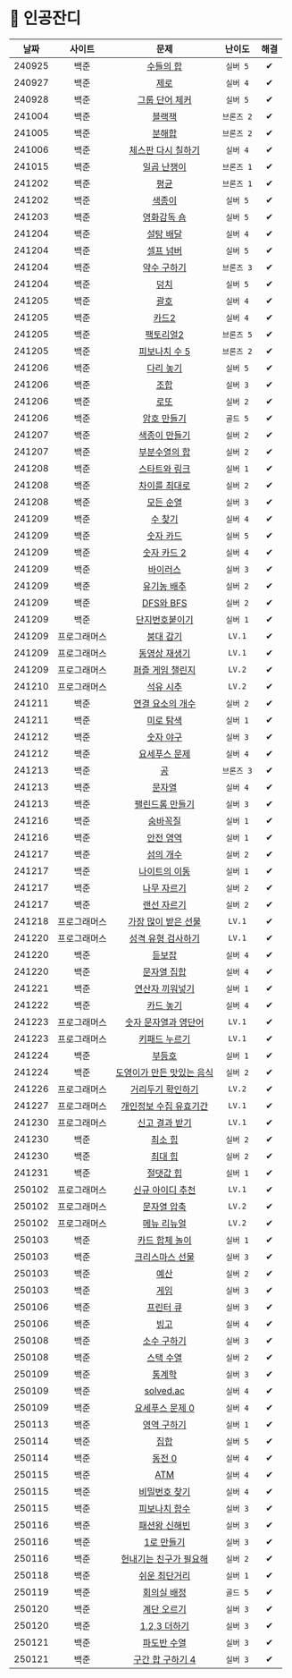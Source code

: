 # 🌱 인공잔디
|날짜|사이트|문제|난이도|해결|
|:---:|:---:|:---:|:---:|:---:|
|240925|백준|[수들의 합](https://www.acmicpc.net/problem/1789)|`실버 5`|✔|
|240927|백준|[제로](https://www.acmicpc.net/problem/10773)|`실버 4`|✔|
|240928|백준|[그룹 단어 체커](https://www.acmicpc.net/problem/1316)|`실버 5`|✔|
|241004|백준|[블랙잭](https://www.acmicpc.net/problem/2798)|`브론즈 2`|✔|
|241005|백준|[분해합](https://www.acmicpc.net/problem/2231)|`브론즈 2`|✔|
|241006|백준|[체스판 다시 칠하기](https://www.acmicpc.net/problem/1018)|`실버 4`|✔|
|241015|백준|[일곱 난쟁이](https://www.acmicpc.net/problem/2309)|`브론즈 1`|✔|
|241202|백준|[평균](https://www.acmicpc.net/problem/1546)|`브론즈 1`|✔|
|241202|백준|[색종이](https://www.acmicpc.net/problem/2563)|`실버 5`|✔|
|241203|백준|[영화감독 숌](https://www.acmicpc.net/problem/1436)|`실버 5`|✔|
|241204|백준|[설탕 배달](https://www.acmicpc.net/problem/2839)|`실버 4`|✔|
|241204|백준|[셀프 넘버](https://www.acmicpc.net/problem/4673)|`실버 5`|✔|
|241204|백준|[약수 구하기](https://www.acmicpc.net/problem/2501)|`브론즈 3`|✔|
|241204|백준|[덩치](https://www.acmicpc.net/problem/7568)|`실버 5`|✔|
|241205|백준|[괄호](https://www.acmicpc.net/problem/9012)|`실버 4`|✔|
|241205|백준|[카드2](https://www.acmicpc.net/problem/2164)|`실버 4`|✔|
|241205|백준|[팩토리얼2](https://www.acmicpc.net/problem/27433)|`브론즈 5`|✔|
|241205|백준|[피보나치 수 5](https://www.acmicpc.net/problem/10870)|`브론즈 2`|✔|
|241206|백준|[다리 놓기](https://www.acmicpc.net/problem/1010)|`실버 5`|✔|
|241206|백준|[조합](https://www.acmicpc.net/problem/2407)|`실버 3`|✔|
|241206|백준|[로또](https://www.acmicpc.net/problem/6603)|`실버 2`|✔|
|241206|백준|[암호 만들기](https://www.acmicpc.net/problem/1759)|`골드 5`|✔|
|241207|백준|[색종이 만들기](https://www.acmicpc.net/problem/2630)|`실버 2`|✔|
|241207|백준|[부분수열의 합](https://www.acmicpc.net/problem/1182)|`실버 2`|✔|
|241208|백준|[스타트와 링크](https://www.acmicpc.net/problem/14889)|`실버 1`|✔|
|241208|백준|[차이를 최대로](https://www.acmicpc.net/problem/10819)|`실버 2`|✔|
|241208|백준|[모든 순열](https://www.acmicpc.net/problem/10974)|`실버 3`|✔|
|241209|백준|[수 찾기](https://www.acmicpc.net/problem/1920)|`실버 4`|✔|
|241209|백준|[숫자 카드](https://www.acmicpc.net/problem/10815)|`실버 5`|✔|
|241209|백준|[숫자 카드 2](https://www.acmicpc.net/problem/10816)|`실버 4`|✔|
|241209|백준|[바이러스](https://www.acmicpc.net/problem/2606)|`실버 3`|✔|
|241209|백준|[유기농 배추](https://www.acmicpc.net/problem/1012)|`실버 2`|✔|
|241209|백준|[DFS와 BFS](https://www.acmicpc.net/problem/1260)|`실버 2`|✔|
|241209|백준|[단지번호붙이기](https://www.acmicpc.net/problem/2667)|`실버 1`|✔|
|241209|프로그래머스|[붕대 감기](https://school.programmers.co.kr/learn/courses/30/lessons/250137)|`LV.1`|✔|
|241209|프로그래머스|[동영상 재생기](https://school.programmers.co.kr/learn/courses/30/lessons/340213)|`LV.1`|✔|
|241209|프로그래머스|[퍼즐 게임 챌린지](https://school.programmers.co.kr/learn/courses/30/lessons/340212)|`LV.2`|✔|
|241210|프로그래머스|[석유 시추](https://school.programmers.co.kr/learn/courses/30/lessons/250136)|`LV.2`|✔|
|241211|백준|[연결 요소의 개수](https://www.acmicpc.net/problem/11724)|`실버 2`|✔|
|241211|백준|[미로 탐색](https://www.acmicpc.net/problem/2178)|`실버 1`|✔|
|241212|백준|[숫자 야구](https://www.acmicpc.net/problem/2503)|`실버 3`|✔|
|241212|백준|[요세푸스 문제](https://www.acmicpc.net/problem/1158)|`실버 4`|✔|
|241213|백준|[공](https://www.acmicpc.net/problem/1547)|`브론즈 3`|✔|
|241213|백준|[문자열](https://www.acmicpc.net/problem/1120)|`실버 4`|✔|
|241213|백준|[팰린드롬 만들기](https://www.acmicpc.net/problem/1213)|`실버 3`|✔|
|241216|백준|[숨바꼭질](https://www.acmicpc.net/problem/1697)|`실버 1`|✔|
|241216|백준|[안전 영역](https://www.acmicpc.net/problem/2468)|`실버 1`|✔|
|241217|백준|[섬의 개수](https://www.acmicpc.net/problem/4963)|`실버 2`|✔|
|241217|백준|[나이트의 이동](https://www.acmicpc.net/problem/7562)|`실버 1`|✔|
|241217|백준|[나무 자르기](https://www.acmicpc.net/problem/2805)|`실버 2`|✔|
|241217|백준|[랜선 자르기](https://www.acmicpc.net/problem/1654)|`실버 2`|✔|
|241218|프로그래머스|[가장 많이 받은 선물](https://school.programmers.co.kr/learn/courses/30/lessons/258712)|`LV.1`|✔|
|241220|프로그래머스|[성격 유형 검사하기](https://school.programmers.co.kr/learn/courses/30/lessons/118666)|`LV.1`|✔|
|241220|백준|[듣보잡](https://www.acmicpc.net/problem/1764)|`실버 4`|✔|
|241220|백준|[문자열 집합](https://www.acmicpc.net/problem/14425)|`실버 4`|✔|
|241221|백준|[연산자 끼워넣기](https://www.acmicpc.net/problem/14888)|`실버 1`|✔|
|241222|백준|[카드 놓기](https://www.acmicpc.net/problem/5568)|`실버 4`|✔|
|241223|프로그래머스|[숫자 문자열과 영단어](https://school.programmers.co.kr/learn/courses/30/lessons/81301)|`LV.1`|✔|
|241223|프로그래머스|[키패드 누르기](https://school.programmers.co.kr/learn/courses/30/lessons/67256)|`LV.1`|✔|
|241224|백준|[부등호](https://www.acmicpc.net/problem/2529)|`실버 1`|✔|
|241224|백준|[도영이가 만든 맛있는 음식](https://www.acmicpc.net/problem/2961)|`실버 2`|✔|
|241226|프로그래머스|[거리두기 확인하기](https://school.programmers.co.kr/learn/courses/30/lessons/81302)|`LV.2`|✔|
|241227|프로그래머스|[개인정보 수집 유효기간](https://school.programmers.co.kr/learn/courses/30/lessons/150370)|`LV.1`|✔|
|241230|프로그래머스|[신고 결과 받기](https://school.programmers.co.kr/learn/courses/30/lessons/92334)|`LV.1`|✔|
|241230|백준|[최소 힙](https://www.acmicpc.net/problem/1927)|`실버 2`|✔|
|241230|백준|[최대 힙](https://www.acmicpc.net/problem/11279)|`실버 2`|✔|
|241231|백준|[절댓값 힙](https://www.acmicpc.net/problem/11286)|`실버 1`|✔|
|250102|프로그래머스|[신규 아이디 추천](https://school.programmers.co.kr/learn/courses/30/lessons/72410)|`LV.1`|✔|
|250102|프로그래머스|[문자열 압축](https://school.programmers.co.kr/learn/courses/30/lessons/60057)|`LV.2`|✔|
|250102|프로그래머스|[메뉴 리뉴얼](https://school.programmers.co.kr/learn/courses/30/lessons/72411)|`LV.2`|✔|
|250103|백준|[카드 합체 놀이](https://www.acmicpc.net/problem/15903)|`실버 1`|✔|
|250103|백준|[크리스마스 선물](https://www.acmicpc.net/problem/14235)|`실버 3`|✔|
|250103|백준|[예산](https://www.acmicpc.net/problem/2512)|`실버 2`|✔|
|250103|백준|[게임](https://www.acmicpc.net/problem/1072)|`실버 3`|✔|
|250106|백준|[프린터 큐](https://www.acmicpc.net/problem/1966)|`실버 3`|✔|
|250106|백준|[빙고](https://www.acmicpc.net/problem/2578)|`실버 4`|✔|
|250108|백준|[소수 구하기](https://www.acmicpc.net/problem/1929)|`실버 3`|✔|
|250108|백준|[스택 수열](https://www.acmicpc.net/problem/1874)|`실버 2`|✔|
|250109|백준|[통계학](https://www.acmicpc.net/problem/2108)|`실버 3`|✔|
|250109|백준|[solved.ac](https://www.acmicpc.net/problem/18110)|`실버 4`|✔|
|250109|백준|[요세푸스 문제 0](https://www.acmicpc.net/problem/11866)|`실버 4`|✔|
|250113|백준|[영역 구하기](https://www.acmicpc.net/problem/2583)|`실버 1`|✔|
|250114|백준|[집합](https://www.acmicpc.net/problem/11723)|`실버 5`|✔|
|250114|백준|[동전 0](https://www.acmicpc.net/problem/11047)|`실버 4`|✔|
|250115|백준|[ATM](https://www.acmicpc.net/problem/11399)|`실버 4`|✔|
|250115|백준|[비밀번호 찾기](https://www.acmicpc.net/problem/17219)|`실버 4`|✔|
|250115|백준|[피보나치 함수](https://www.acmicpc.net/problem/1003)|`실버 3`|✔|
|250116|백준|[패션왕 신해빈](https://www.acmicpc.net/problem/9375)|`실버 3`|✔|
|250116|백준|[1로 만들기](https://www.acmicpc.net/problem/1463)|`실버 3`|✔|
|250116|백준|[헌내기는 친구가 필요해](https://www.acmicpc.net/problem/21736)|`실버 2`|✔|
|250118|백준|[쉬운 최단거리](https://www.acmicpc.net/problem/14940)|`실버 1`|✔|
|250119|백준|[회의실 배정](https://www.acmicpc.net/problem/1931)|`골드 5`|✔|
|250120|백준|[계단 오르기](https://www.acmicpc.net/problem/2579)|`실버 3`|✔|
|250120|백준|[1,2,3 더하기](https://www.acmicpc.net/problem/9095)|`실버 3`|✔|
|250121|백준|[파도반 수열](https://www.acmicpc.net/problem/9461)|`실버 3`|✔|
|250121|백준|[구간 합 구하기 4](https://www.acmicpc.net/problem/11659)|`실버 3`|✔|

